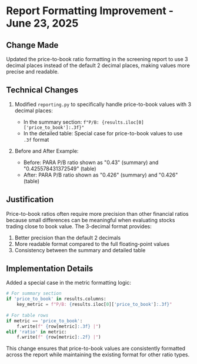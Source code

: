 # Report Formatting Improvement - June 23, 2025

## Change Made
Updated the price-to-book ratio formatting in the screening report to use 3 decimal places instead of the default 2 decimal places, making values more precise and readable.

## Technical Changes
1. Modified `reporting.py` to specifically handle price-to-book values with 3 decimal places:
   - In the summary section: `f"P/B: {results.iloc[0]['price_to_book']:.3f}"`
   - In the detailed table: Special case for price-to-book values to use `.3f` format

2. Before and After Example:
   - Before: PARA P/B ratio shown as "0.43" (summary) and "0.425578431372549" (table)
   - After: PARA P/B ratio shown as "0.426" (summary) and "0.426" (table)

## Justification
Price-to-book ratios often require more precision than other financial ratios because small differences can be meaningful when evaluating stocks trading close to book value. The 3-decimal format provides:

1. Better precision than the default 2 decimals
2. More readable format compared to the full floating-point values
3. Consistency between the summary and detailed table

## Implementation Details
Added a special case in the metric formatting logic:

```python
# For summary section
if 'price_to_book' in results.columns:
    key_metric = f"P/B: {results.iloc[0]['price_to_book']:.3f}"
    
# For table rows
if metric == 'price_to_book':
    f.write(f" {row[metric]:.3f} |")
elif 'ratio' in metric:
    f.write(f" {row[metric]:.2f} |")
```

This change ensures that price-to-book values are consistently formatted across the report while maintaining the existing format for other ratio types.
